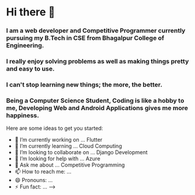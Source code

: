 # Hi there 👋
### I am a web developer and Competitive Programmer currently pursuing my B.Tech in CSE from Bhagalpur College of Engineering. 
### I really enjoy solving problems as well as making things pretty and easy to use. 
### I can't stop learning new things; the more, the better. 
### Being a Computer Science Student, Coding is like a hobby to me, Developing Web and Android Applications gives me more happiness.

Here are some ideas to get you started:

- 🔭 I’m currently working on ... Flutter
- 🌱 I’m currently learning ... Cloud Computing
- 👯 I’m looking to collaborate on ... Django Development
- 🤔 I’m looking for help with ... Azure
- 💬 Ask me about ... Competitive Programming
- 📫 How to reach me: ... 
- 😄 Pronouns: ...
- ⚡ Fun fact: ...
-->
